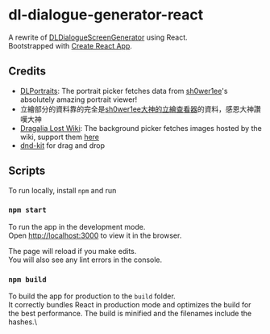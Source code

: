 # dl-dialogue-generator-react

A rewrite of [DLDialogueScreenGenerator](https://github.com/chaosspam/DLDialogueScreenGenerator) using React.\
Bootstrapped with [Create React App](https://github.com/facebook/create-react-app).

## Credits

- [DLPortraits](https://github.com/sh0wer1ee/DLPortraits): The portrait picker fetches data from [sh0wer1ee](https://github.com/sh0wer1ee)'s absolutely amazing portrait viewer! 
- 立繪部分的資料靠的完全是[sh0wer1ee大神的立繪查看器](https://github.com/sh0wer1ee/DLPortraits)的資料，感恩大神讚嘆大神
- [Dragalia Lost Wiki](https://dragalialost.wiki/w/Dragalia_Lost_Wiki): The background picker fetches images hosted by the wiki, support them [here](https://dragalialost.wiki/w/Dragalia_Lost_Wiki:Donate)
- [dnd-kit](https://github.com/clauderic/dnd-kit) for drag and drop

## Scripts

To run locally, install `npm` and run

### `npm start`

To run the app in the development mode.\
Open [http://localhost:3000](http://localhost:3000) to view it in the browser.

The page will reload if you make edits.\
You will also see any lint errors in the console.

### `npm build`

To build the app for production to the `build` folder.\
It correctly bundles React in production mode and optimizes the build for the best performance.
The build is minified and the filenames include the hashes.\
